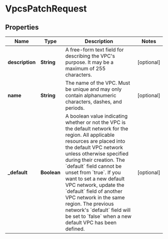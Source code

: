 

# VpcsPatchRequest


## Properties

| Name | Type | Description | Notes |
|------------ | ------------- | ------------- | -------------|
|**description** | **String** | A free-form text field for describing the VPC&#39;s purpose. It may be a maximum of 255 characters. |  [optional] |
|**name** | **String** | The name of the VPC. Must be unique and may only contain alphanumeric characters, dashes, and periods. |  [optional] |
|**_default** | **Boolean** | A boolean value indicating whether or not the VPC is the default network for the region. All applicable resources are placed into the default VPC network unless otherwise specified during their creation. The &#x60;default&#x60; field cannot be unset from &#x60;true&#x60;. If you want to set a new default VPC network, update the &#x60;default&#x60; field of another VPC network in the same region. The previous network&#39;s &#x60;default&#x60; field will be set to &#x60;false&#x60; when a new default VPC has been defined. |  [optional] |



